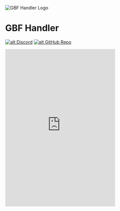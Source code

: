 ![GBF Handler Logo](https://cdn.discordapp.com/attachments/932756227295948910/1202259386538663956/HandlerV5.png?ex=65ccce4e&is=65ba594e&hm=7ea896db53420906c6c811ad6cf234ca585293a4c9b64fc618db10f3422b2ef7&)
# GBF Handler 

<a href='https://discord.gg/yrM7fhgNBW' target='_blank'>![alt Discord](https://img.shields.io/discord/704781378113241159?color=7289da&logo=discord&logoColor=white)</a> <a href='https://github.com/GBF-Nexus/Discord-Bot-Commands-and-Handler' target='_blank'>![alt GitHub Repo](https://img.shields.io/github/stars/AlexzanderFlores/WOKCommands?style=social)</a>
<iframe src="https://discord.com/widget?id=704781378113241159&theme=dark" width="350" height="500" allowtransparency="true" frameborder="0" sandbox="allow-popups allow-popups-to-escape-sandbox allow-same-origin allow-scripts"></iframe>
